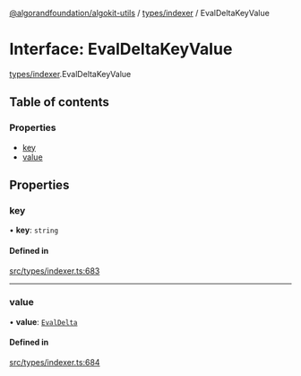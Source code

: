 [@algorandfoundation/algokit-utils](../README.md) / [types/indexer](../modules/types_indexer.md) / EvalDeltaKeyValue

# Interface: EvalDeltaKeyValue

[types/indexer](../modules/types_indexer.md).EvalDeltaKeyValue

## Table of contents

### Properties

- [key](types_indexer.EvalDeltaKeyValue.md#key)
- [value](types_indexer.EvalDeltaKeyValue.md#value)

## Properties

### key

• **key**: `string`

#### Defined in

[src/types/indexer.ts:683](https://github.com/algorandfoundation/algokit-utils-ts/blob/main/src/types/indexer.ts#L683)

___

### value

• **value**: [`EvalDelta`](types_indexer.EvalDelta.md)

#### Defined in

[src/types/indexer.ts:684](https://github.com/algorandfoundation/algokit-utils-ts/blob/main/src/types/indexer.ts#L684)
